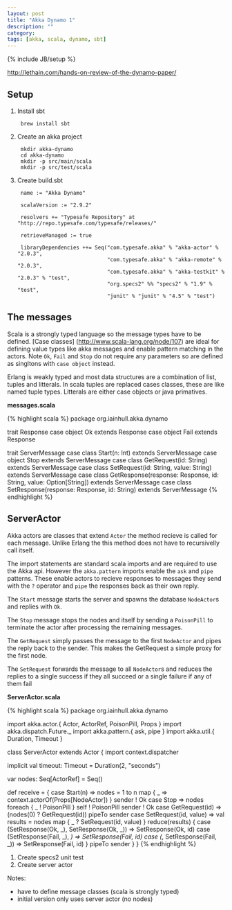 ```yaml
---
layout: post
title: "Akka Dynamo 1"
description: ""
category: 
tags: [akka, scala, dynamo, sbt]
---
```

{% include JB/setup %}


http://lethain.com/hands-on-review-of-the-dynamo-paper/

## Setup ##

1. Install sbt

        brew install sbt

1. Create an akka project

        mkdir akka-dynamo
        cd akka-dynamo
        mkdir -p src/main/scala
        mkdir -p src/test/scala

1. Create build.sbt

        name := "Akka Dynamo"

        scalaVersion := "2.9.2"

        resolvers += "Typesafe Repository" at "http://repo.typesafe.com/typesafe/releases/"

        retrieveManaged := true

        libraryDependencies ++= Seq("com.typesafe.akka" % "akka-actor" % "2.0.3",
                                    "com.typesafe.akka" % "akka-remote" % "2.0.3",
                                    "com.typesafe.akka" % "akka-testkit" % "2.0.3" % "test",
                                    "org.specs2" %% "specs2" % "1.9" % "test",
                                    "junit" % "junit" % "4.5" % "test")

## The messages

Scala is a strongly typed language so the message types have to be defined. [Case classes] (http://www.scala-lang.org/node/107) are ideal for defining value types like akka messages and enable pattern matching in the actors.  Note `Ok`, `Fail` and `Stop` do not require any parameters so are defined as singltons with `case object` instead.

Erlang is weakly typed and most data structures are a combination of list, tuples and litterals.  In scala tuples are replaced cases classes, these are like named tuple types.  Litterals are either case objects or java primatives.

__messages.scala__

{% highlight scala %}
package org.iainhull.akka.dynamo

trait Response
case object Ok extends Response
case object Fail extends Response

trait ServerMessage
case class Start(n: Int) extends ServerMessage
case object Stop extends ServerMessage
case class GetRequest(id: String) extends ServerMessage
case class SetRequest(id: String, value: String) extends ServerMessage
case class GetResponse(response: Response, id: String, value: Option[String]) extends ServerMessage
case class SetResponse(response: Response, id: String) extends ServerMessage
{% endhighlight %}

## ServerActor

Akka actors are classes that extend `Actor` the method recieve is called for each message.  Unlike Erlang the this method does not have to recursivelly call itself.

The import statements are standard scala imports and are required to use the Akka api.  However the `akka.pattern` imports enable the `ask` and `pipe` patterns.  These enable actors to recieve responses to messages they send with the `?` operator and `pipe` the responses back as their own reply.

The `Start` message starts the server and spawns the database `NodeActor`s and replies with `Ok`.

The `Stop` message stops the nodes and itself by sending a `PoisonPill` to terminate the actor after processing the remaining messages.

The `GetRequest` simply passes the message to the first `NodeActor` and pipes the reply back to the sender.  This makes the GetRequest a simple proxy for the first node.

The `SetRequest` forwards the message to all `NodeActor`s and reduces the replies to a single success if they all succeed or a single failure if any of them fail

__ServerActor.scala__

{% highlight scala %}
package org.iainhull.akka.dynamo

import akka.actor.{ Actor, ActorRef, PoisonPill, Props }
import akka.dispatch.Future._
import akka.pattern.{ ask, pipe }
import akka.util.{ Duration, Timeout }

class ServerActor extends Actor {
  import context.dispatcher

  implicit val timeout: Timeout = Duration(2, "seconds")

  var nodes: Seq[ActorRef] = Seq()

  def receive = {
    case Start(n) => 
      nodes = 1 to n map { _ => 
        context.actorOf(Props[NodeActor]) 
      } 
      sender ! Ok
    case Stop => 
      nodes foreach { _ ! PoisonPill }
      self ! PoisonPill
      sender ! Ok
    case GetRequest(id) =>
      (nodes(0) ? GetRequest(id)) pipeTo sender
    case SetRequest(id, value) =>
      val results = nodes map { 
        _ ? SetRequest(id, value) 
      }
      reduce(results) {
        case (SetResponse(Ok, _), SetResponse(Ok, _)) => SetResponse(Ok, id)
        case (SetResponse(Fail, _), _) => SetResponse(Fail, id)
        case (_, SetResponse(Fail, _)) => SetResponse(Fail, id)
      } pipeTo sender
  }
}
{% endhighlight %}


1. Create specs2 unit test
1. Create server actor

Notes:

* have to define message classes (scala is strongly typed)
* initial version only uses server actor (no nodes)